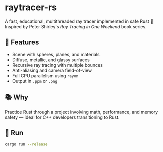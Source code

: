 # raytracer-rs

A fast, educational, multithreaded ray tracer implemented in safe Rust 🚀  
Inspired by Peter Shirley's *Ray Tracing in One Weekend* book series.

## 🔧 Features
- Scene with spheres, planes, and materials
- Diffuse, metallic, and glassy surfaces
- Recursive ray tracing with multiple bounces
- Anti-aliasing and camera field-of-view
- Full CPU parallelism using `rayon`
- Output in `.ppm` or `.png`

## 📚 Why
Practice Rust through a project involving math, performance, and memory safety — ideal for C++ developers transitioning to Rust.

## 🚀 Run
```bash
cargo run --release
